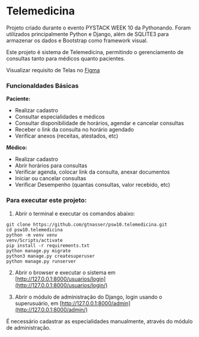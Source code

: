 # Telemedicina

Projeto criado durante o evento PYSTACK WEEK 10 da Pythonando.
Foram utilizados principalmente Python e Django, além de SQLITE3 para armazenar os dados e Bootstrap como framework visual.

Este projeto é sistema de Telemedicina, permitindo o gerenciamento de consultas tanto para médicos quanto pacientes. 

Visualizar requisito de Telas no [Figma](https://www.figma.com/proto/BLKeIQ7XgxIGnSQnfqGIed/Untitled?type=design&node-id=2-3&scaling=min-zoom&page-id=0%3A1)


### Funcionaldades Básicas

**Paciente:**
- Realizar cadastro 
- Consultar especialidades e médicos
- Consultar disponibilidade de horários, agendar e cancelar consultas
- Receber o link da consulta no horário agendado  
- Verificar anexos (receitas, atestados, etc)

**Médico:**
- Realizar cadastro 
- Abrir horários para consultas 
- Verificar agenda, colocar link da consulta, anexar documentos
- Iniciar ou cancelar consultas 
- Verificar Desempenho (quantas consultas, valor recebido, etc)


### Para executar este projeto:

1. Abrir o terminal e executar os comandos abaixo:

```shell
git clone https://github.com/gtnasser/psw10.telemedicina.git
cd psw10.telemedicina
python -m venv venv 
venv/Scripts/activate
pip install -r requirements.txt
python manage.py migrate
python3 manage.py createsuperuser
python manage.py runserver
```

2. Abrir o browser e executar o sistema em [http://127.0.0.1:8000/usuarios/login](http://127.0.0.1:8000/usuarios/login/)

3. Abrir o módulo de administração do Django, login usando o superusuário, em [http://127.0.0.1:8000/admin](http://127.0.0.1:8000/admin/)

É necessário cadastrar as especialidades manualmente, através do módulo de administração.

